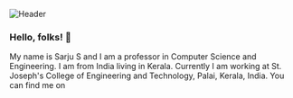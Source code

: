 ![Header](https://github.com/sarjus/sarjus/blob/master/readme.png "Header")
### Hello, folks! 👋
My name is Sarju S and I am a professor in Computer Science and Engineering. I am from India living in Kerala. Currently I am working at St. Joseph's College of Engineering and Technology, Palai, Kerala, India. You can find me on <a href="https://www.linkedin.com/in/sarju-s/"><img height="10" src="https://github.com/sarjus/sarjus/blob/master/linkedin.png?raw=true"></a>
<!--
**sarjus/sarjus** is a ✨ _special_ ✨ repository because its `README.md` (this file) appears on your GitHub profile.

Here are some ideas to get you started:

- 🔭 I’m currently working on ...
- 🌱 I’m currently learning ...
- 👯 I’m looking to collaborate on ...
- 🤔 I’m looking for help with ...
- 💬 Ask me about ...
- 📫 How to reach me: ...
- 😄 Pronouns: ...
- ⚡ Fun fact: ...
-->
